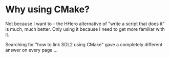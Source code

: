 # Why using CMake?

Not because I want to - the HHero alternative of "write a script that does it" is much,
much better. Only using it because I need to get more familiar with it.

Searching for "how to link SDL2 using CMake" gave a completely different answer on every page ...